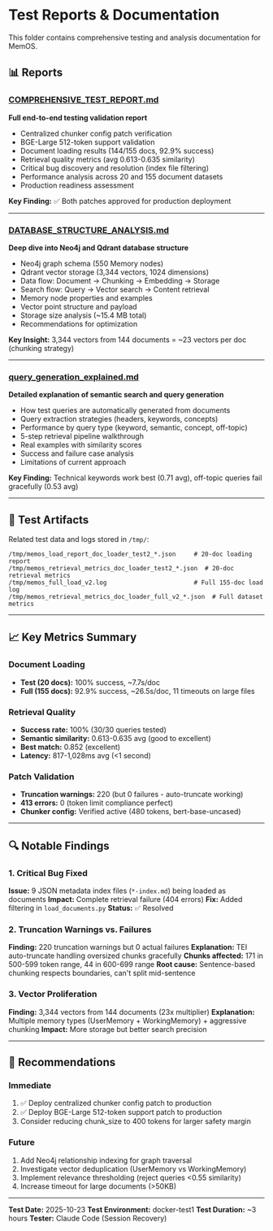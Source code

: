 # Test Reports & Documentation

This folder contains comprehensive testing and analysis documentation for MemOS.

## 📊 Reports

### [COMPREHENSIVE_TEST_REPORT.md](./COMPREHENSIVE_TEST_REPORT.md)
**Full end-to-end testing validation report**

- Centralized chunker config patch verification
- BGE-Large 512-token support validation
- Document loading results (144/155 docs, 92.9% success)
- Retrieval quality metrics (avg 0.613-0.635 similarity)
- Critical bug discovery and resolution (index file filtering)
- Performance analysis across 20 and 155 document datasets
- Production readiness assessment

**Key Finding:** ✅ Both patches approved for production deployment

---

### [DATABASE_STRUCTURE_ANALYSIS.md](./DATABASE_STRUCTURE_ANALYSIS.md)
**Deep dive into Neo4j and Qdrant database structure**

- Neo4j graph schema (550 Memory nodes)
- Qdrant vector storage (3,344 vectors, 1024 dimensions)
- Data flow: Document → Chunking → Embedding → Storage
- Search flow: Query → Vector search → Content retrieval
- Memory node properties and examples
- Vector point structure and payload
- Storage size analysis (~15.4 MB total)
- Recommendations for optimization

**Key Insight:** 3,344 vectors from 144 documents = ~23 vectors per doc (chunking strategy)

---

### [query_generation_explained.md](./query_generation_explained.md)
**Detailed explanation of semantic search and query generation**

- How test queries are automatically generated from documents
- Query extraction strategies (headers, keywords, concepts)
- Performance by query type (keyword, semantic, concept, off-topic)
- 5-step retrieval pipeline walkthrough
- Real examples with similarity scores
- Success and failure case analysis
- Limitations of current approach

**Key Finding:** Technical keywords work best (0.71 avg), off-topic queries fail gracefully (0.53 avg)

---

## 🧪 Test Artifacts

Related test data and logs stored in `/tmp/`:
```
/tmp/memos_load_report_doc_loader_test2_*.json     # 20-doc loading report
/tmp/memos_retrieval_metrics_doc_loader_test2_*.json  # 20-doc retrieval metrics
/tmp/memos_full_load_v2.log                        # Full 155-doc load log
/tmp/memos_retrieval_metrics_doc_loader_full_v2_*.json  # Full dataset metrics
```

---

## 📈 Key Metrics Summary

### Document Loading
- **Test (20 docs):** 100% success, ~7.7s/doc
- **Full (155 docs):** 92.9% success, ~26.5s/doc, 11 timeouts on large files

### Retrieval Quality
- **Success rate:** 100% (30/30 queries tested)
- **Semantic similarity:** 0.613-0.635 avg (good to excellent)
- **Best match:** 0.852 (excellent)
- **Latency:** 817-1,028ms avg (<1 second)

### Patch Validation
- **Truncation warnings:** 220 (but 0 failures - auto-truncate working)
- **413 errors:** 0 (token limit compliance perfect)
- **Chunker config:** Verified active (480 tokens, bert-base-uncased)

---

## 🔍 Notable Findings

### 1. Critical Bug Fixed
**Issue:** 9 JSON metadata index files (`*-index.md`) being loaded as documents
**Impact:** Complete retrieval failure (404 errors)
**Fix:** Added filtering in `load_documents.py`
**Status:** ✅ Resolved

### 2. Truncation Warnings vs. Failures
**Finding:** 220 truncation warnings but 0 actual failures
**Explanation:** TEI auto-truncate handling oversized chunks gracefully
**Chunks affected:** 171 in 500-599 token range, 44 in 600-699 range
**Root cause:** Sentence-based chunking respects boundaries, can't split mid-sentence

### 3. Vector Proliferation
**Finding:** 3,344 vectors from 144 documents (23x multiplier)
**Explanation:** Multiple memory types (UserMemory + WorkingMemory) + aggressive chunking
**Impact:** More storage but better search precision

---

## 🎯 Recommendations

### Immediate
1. ✅ Deploy centralized chunker config patch to production
2. ✅ Deploy BGE-Large 512-token support patch to production
3. Consider reducing chunk_size to 400 tokens for larger safety margin

### Future
1. Add Neo4j relationship indexing for graph traversal
2. Investigate vector deduplication (UserMemory vs WorkingMemory)
3. Implement relevance thresholding (reject queries <0.55 similarity)
4. Increase timeout for large documents (>50KB)

---

**Test Date:** 2025-10-23
**Test Environment:** docker-test1
**Test Duration:** ~3 hours
**Tester:** Claude Code (Session Recovery)
